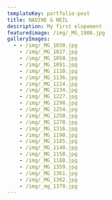 ```yaml
---
templateKey: portfolio-post
title: NADINE & NEIL
description: My first elopement
featuredimage: /img/_MG_1906.jpg
galleryImages:
  - - /img/_MG_1030.jpg
    - /img/_MG_1027.jpg
    - /img/_MG_1050.jpg
    - /img/_MG_1091.jpg
    - /img/_MG_1110.jpg
    - /img/_MG_1136.jpg
    - /img/_MG_1224.jpg
    - /img/_MG_1234.jpg
    - /img/_MG_1227.jpg
    - /img/_MG_1298.jpg
    - /img/_MG_1254.jpg
    - /img/_MG_1250.jpg
    - /img/_MG_1270.jpg
    - /img/_MG_1316.jpg
    - /img/_MG_1190.jpg
    - /img/_MG_1185.jpg
    - /img/_MG_1140.jpg
    - /img/_MG_1158.jpg
    - /img/_MG_1188.jpg
    - /img/_MG_1359.jpg
    - /img/_MG_1361.jpg
    - /img/_MG_1362.jpg
    - /img/_mg_1379.jpg
---
```


